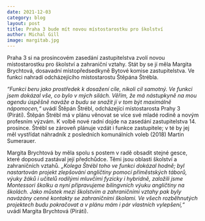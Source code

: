 ```yaml
---
date: 2021-12-03
category: blog
layout: post
title: Praha 3 bude mít novou místostarostku pro školství
author: Michal Gill
image: margitab.jpg
---
```


Praha 3 si na prosincovém zasedání zastupitelstva zvolí novou místostarostku pro školství a zahraniční vztahy. Stát by se jí měla Margita Brychtová, dosavadní místopředsedkyně Bytové komise zastupitelstva. Ve funkci nahradí odcházejícího místostarostu Štěpána Štrébla.

*“Funkci beru jako prostředek k dosažení cíle, nikoli cíl samotný. Ve funkci jsem dokázal vše, co bylo v mých silách. Věřím, že má nástupkyně na mou agendu úspěšně naváže a budu se snažit jí v tom být maximálně nápomocen,“* uvádí Štěpán Štrébl, odcházející místostarosta Prahy 3 (Piráti). Štěpán Štrébl má v plánu věnovat se více své mladé rodině a novým profesním výzvám. K volbě nové radní dojde na zasedání zastupitelstva 14. prosince. Štrébl se zároveň plánuje vzdát i funkce zastupitele; v té by jej měl vystřídat náhradník z posledních komunálních voleb (2018) Martin Sumerauer.

Margita Brychtová by měla spolu s postem v radě obsadit stejné gesce, které doposud zastával její předchůdce. Těmi jsou oblasti školství a zahraničních vztahů. *„Kolega Štrébl toho ve funkci dokázal hodně; byl nastartován projekt zlepšování angličtiny pomocí příměstských táborů, výuky žáků i učitelů rodilými mluvčími fyzicky i hybridně, založili jsme Montessori školku a nyní připravujeme bilingvních výuku angličtiny na školách. Jako můstek mezi školstvím a zahraničními vztahy pak byly navázány cenné kontakty se zahraničními školami. Ve všech rozběhnutých projektech budu pokračovat a v plánu mám i pár vlastních vylepšení,“* uvádí Margita Brychtová (Piráti). 


